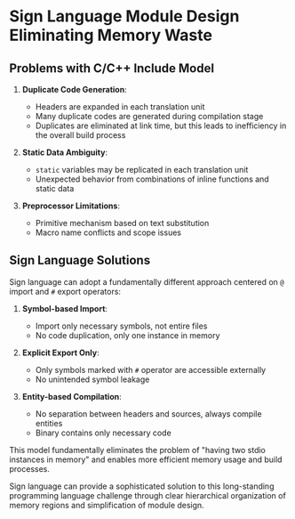 # Sign Language Module Design Eliminating Memory Waste

## Problems with C/C++ Include Model

1. **Duplicate Code Generation**:
   - Headers are expanded in each translation unit
   - Many duplicate codes are generated during compilation stage
   - Duplicates are eliminated at link time, but this leads to inefficiency in the overall build process

2. **Static Data Ambiguity**:
   - `static` variables may be replicated in each translation unit
   - Unexpected behavior from combinations of inline functions and static data

3. **Preprocessor Limitations**:
   - Primitive mechanism based on text substitution
   - Macro name conflicts and scope issues

## Sign Language Solutions

Sign language can adopt a fundamentally different approach centered on `@` import and `#` export operators:

1. **Symbol-based Import**:
   - Import only necessary symbols, not entire files
   - No code duplication, only one instance in memory

2. **Explicit Export Only**:
   - Only symbols marked with `#` operator are accessible externally
   - No unintended symbol leakage

3. **Entity-based Compilation**:
   - No separation between headers and sources, always compile entities
   - Binary contains only necessary code

This model fundamentally eliminates the problem of "having two stdio instances in memory" and enables more efficient memory usage and build processes.

Sign language can provide a sophisticated solution to this long-standing programming language challenge through clear hierarchical organization of memory regions and simplification of module design.